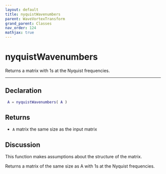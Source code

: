 ```yaml
---
layout: default
title: nyquistWavenumbers
parent: WaveVortexTransform
grand_parent: Classes
nav_order: 124
mathjax: true
---
```


#  nyquistWavenumbers

Returns a matrix with 1s at the Nyquist frequencies.


---

## Declaration
```matlab
 A = nyquistWavenumbers( A )
```
## Returns
+ `A`  matrix the same size as the input matrix

## Discussion

  This function makes assumptions about the structure of the matrix.
 
  Returns a matrix of the same size as A with 1s at the Nyquist
  frequencies.
 
      
